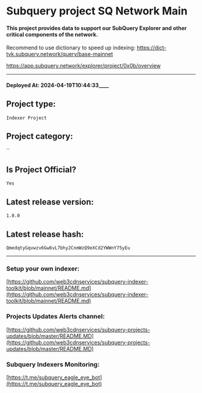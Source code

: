 # Subquery project SQ Network Main
####  This project provides data to support our SubQuery Explorer and other critical components of the network.
Recommend to use dictionary to speed up indexing: https://dict-tyk.subquery.network/query/base-mainnet

https://app.subquery.network/explorer/project/0x0b/overview
____
#### Deployed At: 2024-04-19T10:44:33____

## Project type:
`Indexer Project`

## Project category:
``

## Is Project Official?
`Yes`

## Latest release version:
`1.0.0`

## Latest release hash:
`QmedqtyGqvwzv6Gw6vL7bhy2CnmWzQ9eXCd2YWWnY75yEu`



___
### Setup your own indexer:

[https://github.com/web3cdnservices/subquery-indexer-toolkit/blob/mainnet/README.md](https://github.com/web3cdnservices/subquery-indexer-toolkit/blob/mainnet/README.md)

### Projects Updates Alerts channel:

[https://github.com/web3cdnservices/subquery-projects-updates/blob/master/README.MD](https://github.com/web3cdnservices/subquery-projects-updates/blob/master/README.MD)

### Subquery Indexers Monitoring:

[https://t.me/subquery_eagle_eye_bot](https://t.me/subquery_eagle_eye_bot)